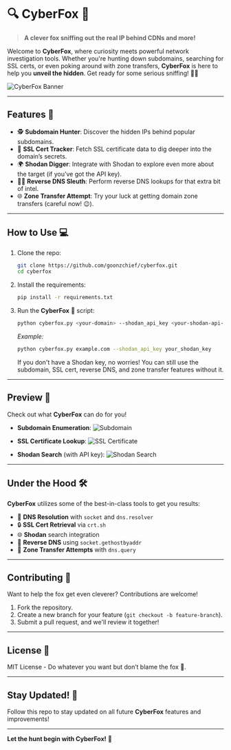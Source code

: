 # 🔍 **CyberFox** 🦊
> **A clever fox sniffing out the real IP behind CDNs and more!**

Welcome to **CyberFox**, where curiosity meets powerful network investigation tools. Whether you're hunting down subdomains, searching for SSL certs, or even poking around with zone transfers, **CyberFox** is here to help you **unveil the hidden**. Get ready for some serious sniffing! 🦊✨

![CyberFox Banner](https://media.giphy.com/media/fAxxeV0wX6T44/giphy.gif)

---

## **Features** 🚀

- 🕵️ **Subdomain Hunter**: Discover the hidden IPs behind popular subdomains.
- 🔐 **SSL Cert Tracker**: Fetch SSL certificate data to dig deeper into the domain’s secrets.
- 🌍 **Shodan Digger**: Integrate with Shodan to explore even more about the target (if you’ve got the API key).
- 🧑‍💻 **Reverse DNS Sleuth**: Perform reverse DNS lookups for that extra bit of intel.
- 🌐 **Zone Transfer Attempt**: Try your luck at getting domain zone transfers (careful now! 😉).

---

## **How to Use** 💻

1. Clone the repo:
    ```bash
    git clone https://github.com/goonzchief/cyberfox.git
    cd cyberfox
    ```

2. Install the requirements:
    ```bash
    pip install -r requirements.txt
    ```

3. Run the **CyberFox** 🦊 script:
    ```bash
    python cyberfox.py <your-domain> --shodan_api_key <your-shodan-api-key>
    ```

    *Example:*
    ```bash
    python cyberfox.py example.com --shodan_api_key your_shodan_key
    ```

    If you don't have a Shodan key, no worries! You can still use the subdomain, SSL cert, reverse DNS, and zone transfer features without it.

---

## **Preview** 📸

Check out what **CyberFox** can do for you!

- **Subdomain Enumeration**:
  ![Subdomain](https://media.giphy.com/media/Ju7l5y9osyymQ/giphy.gif)

- **SSL Certificate Lookup**:
  ![SSL Certificate](https://media.giphy.com/media/3o7qE1YN7aBOFPRw8E/giphy.gif)

- **Shodan Search** (with API key):
  ![Shodan Search](https://media.giphy.com/media/26xBIygOcC3bAWgDq/giphy.gif)

---

## **Under the Hood** 🛠️

**CyberFox** utilizes some of the best-in-class tools to get you results:
- 🦊 **DNS Resolution** with `socket` and `dns.resolver`
- 🔒 **SSL Cert Retrieval** via `crt.sh`
- 🌐 **Shodan** search integration
- 🔎 **Reverse DNS** using `socket.gethostbyaddr`
- 🧠 **Zone Transfer Attempts** with `dns.query`

---

## **Contributing** 🤝

Want to help the fox get even cleverer? Contributions are welcome!

1. Fork the repository.
2. Create a new branch for your feature (`git checkout -b feature-branch`).
3. Submit a pull request, and we'll review it together!

---

## **License** 📜

MIT License - Do whatever you want but don’t blame the fox 🦊.

---

## **Stay Updated!** 🌟

Follow this repo to stay updated on all future **CyberFox** features and improvements!

---

**Let the hunt begin with CyberFox!** 🦊
